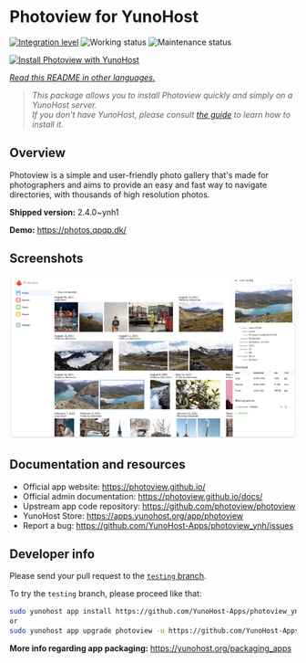 <!--
N.B.: This README was automatically generated by <https://github.com/YunoHost/apps/tree/master/tools/readme_generator>
It shall NOT be edited by hand.
-->

# Photoview for YunoHost

[![Integration level](https://dash.yunohost.org/integration/photoview.svg)](https://ci-apps.yunohost.org/ci/apps/photoview/) ![Working status](https://ci-apps.yunohost.org/ci/badges/photoview.status.svg) ![Maintenance status](https://ci-apps.yunohost.org/ci/badges/photoview.maintain.svg)

[![Install Photoview with YunoHost](https://install-app.yunohost.org/install-with-yunohost.svg)](https://install-app.yunohost.org/?app=photoview)

*[Read this README in other languages.](./ALL_README.md)*

> *This package allows you to install Photoview quickly and simply on a YunoHost server.*  
> *If you don't have YunoHost, please consult [the guide](https://yunohost.org/install) to learn how to install it.*

## Overview

Photoview is a simple and user-friendly photo gallery that's made for photographers and aims to provide an easy and fast way to navigate directories, with thousands of high resolution photos.


**Shipped version:** 2.4.0~ynh1

**Demo:** <https://photos.qpqp.dk/>

## Screenshots

![Screenshot of Photoview](./doc/screenshots/screenshot.png)

## Documentation and resources

- Official app website: <https://photoview.github.io/>
- Official admin documentation: <https://photoview.github.io/docs/>
- Upstream app code repository: <https://github.com/photoview/photoview>
- YunoHost Store: <https://apps.yunohost.org/app/photoview>
- Report a bug: <https://github.com/YunoHost-Apps/photoview_ynh/issues>

## Developer info

Please send your pull request to the [`testing` branch](https://github.com/YunoHost-Apps/photoview_ynh/tree/testing).

To try the `testing` branch, please proceed like that:

```bash
sudo yunohost app install https://github.com/YunoHost-Apps/photoview_ynh/tree/testing --debug
or
sudo yunohost app upgrade photoview -u https://github.com/YunoHost-Apps/photoview_ynh/tree/testing --debug
```

**More info regarding app packaging:** <https://yunohost.org/packaging_apps>

